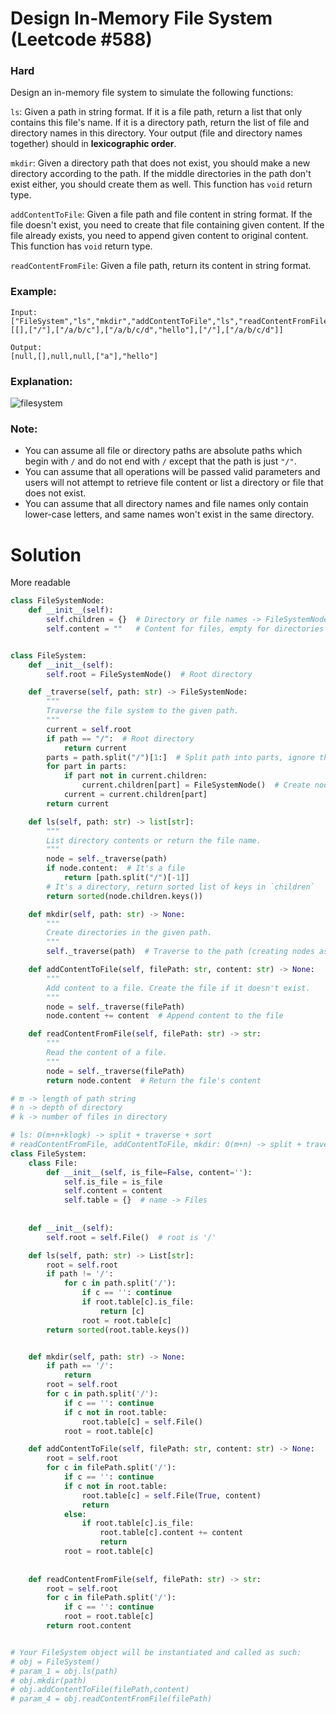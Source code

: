 Design In-Memory File System (Leetcode #588)
===============================
### Hard
 
Design an in-memory file system to simulate the following functions:

`ls`: Given a path in string format. If it is a file path, return a list that only contains this file's name. If it is a directory path,
return the list of file and directory names in this directory. Your output (file and directory names together) should in **lexicographic order**.

`mkdir`: Given a directory path that does not exist, you should make a new directory according to the path.
If the middle directories in the path don't exist either, you should create them as well. This function has `void` return type.

`addContentToFile`: Given a file path and file content in string format. If the file doesn't exist,
you need to create that file containing given content. If the file already exists, you need to append given content to original content.
This function has `void` return type.

`readContentFromFile`: Given a file path, return its content in string format.

 
### Example:
```
Input: 
["FileSystem","ls","mkdir","addContentToFile","ls","readContentFromFile"]
[[],["/"],["/a/b/c"],["/a/b/c/d","hello"],["/"],["/a/b/c/d"]]

Output:
[null,[],null,null,["a"],"hello"]
```
### Explanation:
![filesystem](https://assets.leetcode.com/uploads/2018/10/12/filesystem.png)

### Note:

* You can assume all file or directory paths are absolute paths which begin with `/` and do not end with `/` except that the path is just `"/"`.
* You can assume that all operations will be passed valid parameters and users will not attempt to retrieve file content or list a directory or file that does not exist.
* You can assume that all directory names and file names only contain lower-case letters, and same names won't exist in the same directory.

Solution
========
More readable
```python
class FileSystemNode:
    def __init__(self):
        self.children = {}  # Directory or file names -> FileSystemNode
        self.content = ""   # Content for files, empty for directories


class FileSystem:
    def __init__(self):
        self.root = FileSystemNode()  # Root directory

    def _traverse(self, path: str) -> FileSystemNode:
        """
        Traverse the file system to the given path.
        """
        current = self.root
        if path == "/":  # Root directory
            return current
        parts = path.split("/")[1:]  # Split path into parts, ignore the leading "/"
        for part in parts:
            if part not in current.children:
                current.children[part] = FileSystemNode()  # Create node if it doesn't exist
            current = current.children[part]
        return current

    def ls(self, path: str) -> list[str]:
        """
        List directory contents or return the file name.
        """
        node = self._traverse(path)
        if node.content:  # It's a file
            return [path.split("/")[-1]]
        # It's a directory, return sorted list of keys in `children`
        return sorted(node.children.keys())

    def mkdir(self, path: str) -> None:
        """
        Create directories in the given path.
        """
        self._traverse(path)  # Traverse to the path (creating nodes as needed)

    def addContentToFile(self, filePath: str, content: str) -> None:
        """
        Add content to a file. Create the file if it doesn't exist.
        """
        node = self._traverse(filePath)
        node.content += content  # Append content to the file

    def readContentFromFile(self, filePath: str) -> str:
        """
        Read the content of a file.
        """
        node = self._traverse(filePath)
        return node.content  # Return the file's content

```

```python
# m -> length of path string
# n -> depth of directory
# k -> number of files in directory

# ls: O(m+n+klogk) -> split + traverse + sort
# readContentFromFile, addContentToFile, mkdir: O(m+n) -> split + traverse
class FileSystem:
    class File:
        def __init__(self, is_file=False, content=''):
            self.is_file = is_file
            self.content = content
            self.table = {}  # name -> Files
            
                
    def __init__(self):
        self.root = self.File()  # root is '/'

    def ls(self, path: str) -> List[str]:
        root = self.root
        if path != '/':
            for c in path.split('/'):
                if c == '': continue
                if root.table[c].is_file:
                    return [c]
                root = root.table[c]
        return sorted(root.table.keys())


    def mkdir(self, path: str) -> None:
        if path == '/':
            return
        root = self.root
        for c in path.split('/'):
            if c == '': continue
            if c not in root.table:
                root.table[c] = self.File()
            root = root.table[c]

    def addContentToFile(self, filePath: str, content: str) -> None:
        root = self.root
        for c in filePath.split('/'):
            if c == '': continue
            if c not in root.table:
                root.table[c] = self.File(True, content)
                return
            else:
                if root.table[c].is_file:
                    root.table[c].content += content
                    return
            root = root.table[c]
            
            
    def readContentFromFile(self, filePath: str) -> str:
        root = self.root
        for c in filePath.split('/'):
            if c == '': continue
            root = root.table[c]
        return root.content


# Your FileSystem object will be instantiated and called as such:
# obj = FileSystem()
# param_1 = obj.ls(path)
# obj.mkdir(path)
# obj.addContentToFile(filePath,content)
# param_4 = obj.readContentFromFile(filePath)
```

